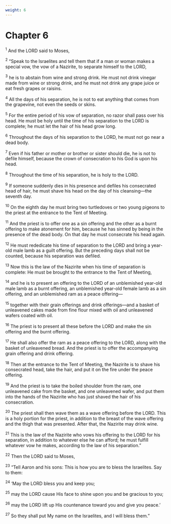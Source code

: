 ```yaml
---
weight: 6
---
```


# Chapter 6

<sup>1</sup> And the LORD said to Moses, 

<sup>2</sup> “Speak to the Israelites and tell them that if a man or woman makes a special vow, the vow of a Nazirite, to separate himself to the LORD, 

<sup>3</sup> he is to abstain from wine and strong drink. He must not drink vinegar made from wine or strong drink, and he must not drink any grape juice or eat fresh grapes or raisins. 

<sup>4</sup> All the days of his separation, he is not to eat anything that comes from the grapevine, not even the seeds or skins. 

<sup>5</sup> For the entire period of his vow of separation, no razor shall pass over his head. He must be holy until the time of his separation to the LORD is complete; he must let the hair of his head grow long. 

<sup>6</sup> Throughout the days of his separation to the LORD, he must not go near a dead body. 

<sup>7</sup> Even if his father or mother or brother or sister should die, he is not to defile himself, because the crown of consecration to his God is upon his head. 

<sup>8</sup> Throughout the time of his separation, he is holy to the LORD. 

<sup>9</sup> If someone suddenly dies in his presence and defiles his consecrated head of hair, he must shave his head on the day of his cleansing—the seventh day. 

<sup>10</sup> On the eighth day he must bring two turtledoves or two young pigeons to the priest at the entrance to the Tent of Meeting. 

<sup>11</sup> And the priest is to offer one as a sin offering and the other as a burnt offering to make atonement for him, because he has sinned by being in the presence of the dead body. On that day he must consecrate his head again. 

<sup>12</sup> He must rededicate his time of separation to the LORD and bring a year-old male lamb as a guilt offering. But the preceding days shall not be counted, because his separation was defiled. 

<sup>13</sup> Now this is the law of the Nazirite when his time of separation is complete: He must be brought to the entrance to the Tent of Meeting, 

<sup>14</sup> and he is to present an offering to the LORD of an unblemished year-old male lamb as a burnt offering, an unblemished year-old female lamb as a sin offering, and an unblemished ram as a peace offering— 

<sup>15</sup> together with their grain offerings and drink offerings—and a basket of unleavened cakes made from fine flour mixed with oil and unleavened wafers coated with oil. 

<sup>16</sup> The priest is to present all these before the LORD and make the sin offering and the burnt offering. 

<sup>17</sup> He shall also offer the ram as a peace offering to the LORD, along with the basket of unleavened bread. And the priest is to offer the accompanying grain offering and drink offering. 

<sup>18</sup> Then at the entrance to the Tent of Meeting, the Nazirite is to shave his consecrated head, take the hair, and put it on the fire under the peace offering. 

<sup>19</sup> And the priest is to take the boiled shoulder from the ram, one unleavened cake from the basket, and one unleavened wafer, and put them into the hands of the Nazirite who has just shaved the hair of his consecration. 

<sup>20</sup> The priest shall then wave them as a wave offering before the LORD. This is a holy portion for the priest, in addition to the breast of the wave offering and the thigh that was presented. After that, the Nazirite may drink wine. 

<sup>21</sup> This is the law of the Nazirite who vows his offering to the LORD for his separation, in addition to whatever else he can afford; he must fulfill whatever vow he makes, according to the law of his separation.” 

<sup>22</sup> Then the LORD said to Moses, 

<sup>23</sup> “Tell Aaron and his sons: This is how you are to bless the Israelites. Say to them: 

<sup>24</sup> ‘May the LORD bless you and keep you; 

<sup>25</sup> may the LORD cause His face to shine upon you and be gracious to you; 

<sup>26</sup> may the LORD lift up His countenance toward you and give you peace.’ 

<sup>27</sup> So they shall put My name on the Israelites, and I will bless them.” 


